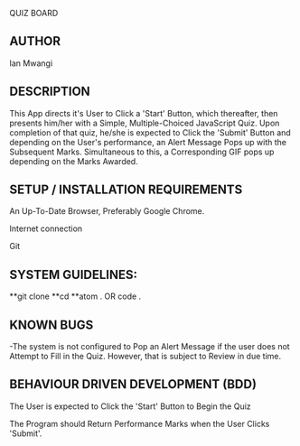 QUIZ BOARD


## AUTHOR
Ian Mwangi


## DESCRIPTION
This App directs it's User to Click a 'Start' Button, which thereafter, then presents him/her with a Simple, Multiple-Choiced JavaScript Quiz. Upon completion of that quiz, he/she is expected to Click the 'Submit' Button and depending on the User's performance, an Alert Message Pops up with the Subsequent Marks. Simultaneous to this, a Corresponding GIF pops up depending on the Marks Awarded.


## SETUP / INSTALLATION REQUIREMENTS
An Up-To-Date Browser, Preferably Google Chrome.

Internet connection

Git


## SYSTEM GUIDELINES:

**git clone 
 **cd 
**atom . OR code .


## KNOWN BUGS
-The system  is not configured to Pop an Alert Message if the user does not Attempt to Fill in the Quiz. 
However, that is subject to Review in due time. 


## BEHAVIOUR DRIVEN DEVELOPMENT (BDD)
The User is expected to Click the 'Start' Button to Begin the Quiz

The Program should Return Performance Marks when the User Clicks 'Submit'.

